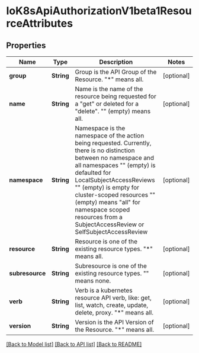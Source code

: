 # IoK8sApiAuthorizationV1beta1ResourceAttributes

## Properties
Name | Type | Description | Notes
------------ | ------------- | ------------- | -------------
**group** | **String** | Group is the API Group of the Resource.  \"*\" means all. | [optional] 
**name** | **String** | Name is the name of the resource being requested for a \"get\" or deleted for a \"delete\". \"\" (empty) means all. | [optional] 
**namespace** | **String** | Namespace is the namespace of the action being requested.  Currently, there is no distinction between no namespace and all namespaces \"\" (empty) is defaulted for LocalSubjectAccessReviews \"\" (empty) is empty for cluster-scoped resources \"\" (empty) means \"all\" for namespace scoped resources from a SubjectAccessReview or SelfSubjectAccessReview | [optional] 
**resource** | **String** | Resource is one of the existing resource types.  \"*\" means all. | [optional] 
**subresource** | **String** | Subresource is one of the existing resource types.  \"\" means none. | [optional] 
**verb** | **String** | Verb is a kubernetes resource API verb, like: get, list, watch, create, update, delete, proxy.  \"*\" means all. | [optional] 
**version** | **String** | Version is the API Version of the Resource.  \"*\" means all. | [optional] 

[[Back to Model list]](../README.md#documentation-for-models) [[Back to API list]](../README.md#documentation-for-api-endpoints) [[Back to README]](../README.md)


